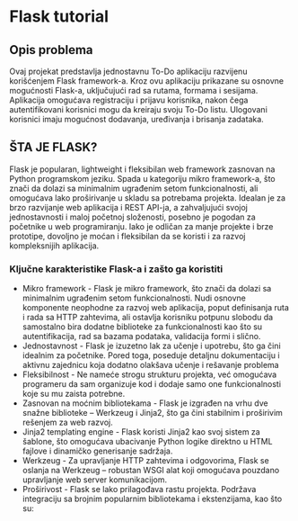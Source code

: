 # Flask tutorial
## Opis problema
Ovaj projekat predstavlja jednostavnu To-Do aplikaciju razvijenu korišćenjem Flask framework-a. Kroz ovu aplikaciju prikazane su osnovne mogućnosti Flask-a, uključujući rad sa rutama, formama i sesijama. Aplikacija omogućava registraciju i prijavu korisnika, nakon čega autentifikovani korisnici mogu da kreiraju svoju To-Do listu. Ulogovani korisnici imaju mogućnost dodavanja, uređivanja i brisanja zadataka.

## ŠTA JE FLASK?
Flask je popularan, lightweight i fleksibilan web framework zasnovan na Python programskom jeziku. Spada u kategoriju mikro framework-a, što znači da dolazi sa minimalnim ugrađenim setom funkcionalnosti, ali omogućava lako proširivanje u skladu sa potrebama projekta. Idealan je za brzo razvijanje web aplikacija i REST API-ja, a zahvaljujući svojoj jednostavnosti i maloj početnoj složenosti, posebno je pogodan za početnike u web programiranju. Iako je odličan za manje projekte i brze prototipe, dovoljno je moćan i fleksibilan da se koristi i za razvoj kompleksnijih aplikacija.

### Ključne karakteristike Flask-a i zašto ga koristiti 
- Mikro framework - Flask je mikro framework, što znači da dolazi sa minimalnim ugrađenim setom funkcionalnosti. Nudi osnovne komponente neophodne za razvoj web aplikacija, poput definisanja ruta i rada sa HTTP zahtevima, ali ostavlja korisniku potpunu slobodu da samostalno bira dodatne biblioteke za funkcionalnosti kao što su autentifikacija, rad sa bazama podataka, validacija formi i slično.
- Jednostavnost - Flask je izuzetno lak za učenje i upotrebu, što ga čini idealnim za početnike. Pored toga, poseduje detaljnu dokumentaciju i aktivnu zajednicu koja dodatno olakšava učenje i rešavanje problema
- Fleksibilnost - Ne nameće strogu strukturu projekta, već omogućava programeru da sam organizuje kod i dodaje samo one funkcionalnosti koje su mu zaista potrebne.
- Zasnovan na moćnim bibliotekama - Flask je izgrađen na vrhu dve snažne biblioteke – Werkzeug i Jinja2, što ga čini stabilnim i proširivim rešenjem za web razvoj.
- Jinja2 templating engine - Flask koristi Jinja2 kao svoj sistem za šablone, što omogućava ubacivanje Python logike direktno u HTML fajlove i dinamičko generisanje sadržaja.
- Werkzeug - Za upravljanje HTTP zahtevima i odgovorima, Flask se oslanja na Werkzeug – robustan WSGI alat koji omogućava pouzdano upravljanje web server komunikacijom.
- Proširivost - Flask se lako prilagođava rastu projekta. Podržava integraciju sa brojnim popularnim bibliotekama i ekstenzijama, kao što su:
